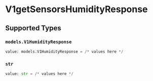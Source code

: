# V1getSensorsHumidityResponse


## Supported Types

### `models.V1HumidityResponse`

```python
value: models.V1HumidityResponse = /* values here */
```

### `str`

```python
value: str = /* values here */
```

